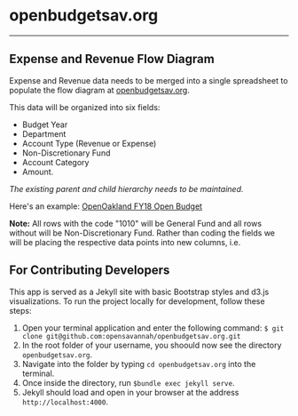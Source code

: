 # openbudgetsav.org
---
## Expense and Revenue Flow Diagram

Expense and Revenue data needs to be merged into a single spreadsheet to populate the flow diagram at [openbudgetsav.org](http://openbudgetsav.org). 

This data will be organized into six fields:
* Budget Year
* Department
* Account Type (Revenue or Expense)
* Non-Discretionary Fund
* Account Category
* Amount.

*The existing parent and child hierarchy needs to be maintained.*

Here's an example: [OpenOakland FY18 Open Budget](https://raw.githubusercontent.com/openoakland/openbudgetoakland/master/_src/data/flow/FY17-18__proposed.csv)

**Note:**
All rows with the code "1010" will be General Fund and all rows without will be Non-Discretionary Fund. Rather than coding the fields we will be placing the respective data points into new columns, i.e. 


## For Contributing Developers
This app is served as a Jekyll site with basic Bootstrap styles and d3.js visualizations. To run the project locally for development, follow these steps:
1. Open your terminal application and enter the following command:
  `$ git clone git@github.com:opensavannah/openbudgetsav.org.git`
2. In the root folder of your username, you shoould now see the directory `openbudgetsav.org`.
3. Navigate into the folder by typing `cd openbudgetsav.org` into the terminal.
4. Once inside the directory, run `$bundle exec jekyll serve`.
5. Jekyll should load and open in your browser at the address `http://localhost:4000`.
